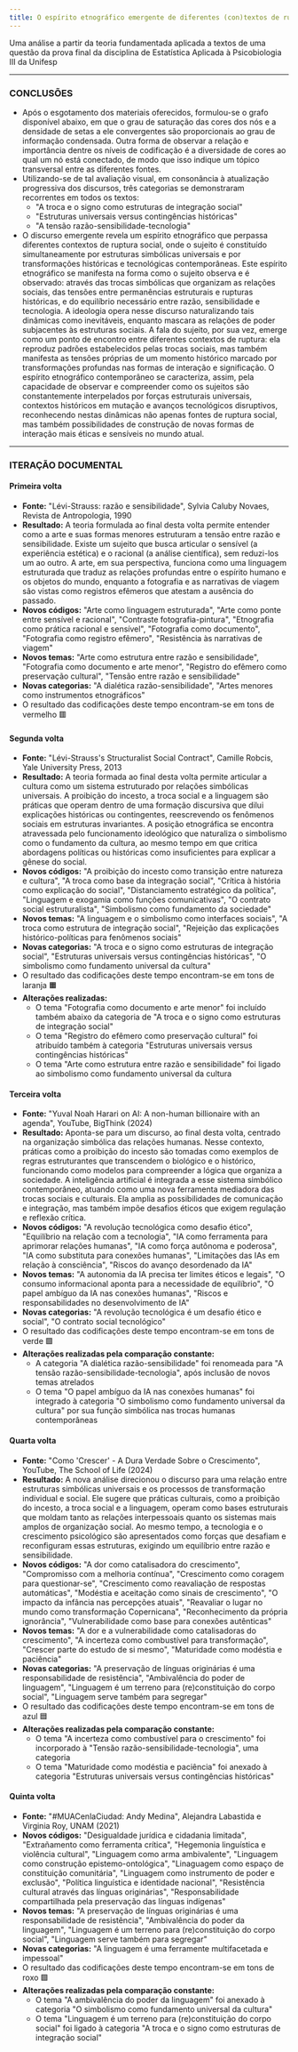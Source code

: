 ```yaml
---
title: O espírito etnográfico emergente de diferentes (con)textos de ruptura social
---
```

Uma análise a partir da teoria fundamentada aplicada a textos de uma questão da prova final da disciplina de Estatística Aplicada à Psicobiologia III da Unifesp

---
### CONCLUSÕES
- Após o esgotamento dos materiais oferecidos, formulou-se o grafo disponível abaixo, em que o grau de saturação das cores dos nós e a densidade de setas a ele convergentes são proporcionais ao grau de informação condensada. Outra forma de observar a relação e importância dentre os níveis de codificação é a diversidade de cores ao qual um nó está conectado, de modo que isso indique um tópico transversal entre as diferentes fontes. 
- Utilizando-se de tal avaliação visual, em consonância à atualização progressiva dos discursos, três categorias se demonstraram recorrentes em todos os textos:
	- "A troca e o signo como estruturas de integração social"
	- "Estruturas universais versus contingências históricas"
	- "A tensão razão-sensibilidade-tecnologia"
- O discurso emergente revela um espírito etnográfico que perpassa diferentes contextos de ruptura social, onde o sujeito é constituído simultaneamente por estruturas simbólicas universais e por transformações históricas e tecnológicas contemporâneas. Este espírito etnográfico se manifesta na forma como o sujeito observa e é observado: através das trocas simbólicas que organizam as relações sociais, das tensões entre permanências estruturais e rupturas históricas, e do equilíbrio necessário entre razão, sensibilidade e tecnologia. A ideologia opera nesse discurso naturalizando tais dinâmicas como inevitáveis, enquanto mascara as relações de poder subjacentes às estruturas sociais. A fala do sujeito, por sua vez, emerge como um ponto de encontro entre diferentes contextos de ruptura: ela reproduz padrões estabelecidos pelas trocas sociais, mas também manifesta as tensões próprias de um momento histórico marcado por transformações profundas nas formas de interação e significação. O espírito etnográfico contemporâneo se caracteriza, assim, pela capacidade de observar e compreender como os sujeitos são constantemente interpelados por forças estruturais universais, contextos históricos em mutação e avanços tecnológicos disruptivos, reconhecendo nestas dinâmicas não apenas fontes de ruptura social, mas também possibilidades de construção de novas formas de interação mais éticas e sensíveis no mundo atual. 
	

---
### ITERAÇÃO DOCUMENTAL
#### Primeira volta
- **Fonte:** "Lévi-Strauss: razão e sensibilidade", Sylvia Caluby Novaes, Revista de Antropologia, 1990
- **Resultado:** A teoria formulada ao final desta volta permite entender como a arte e suas formas menores estruturam a tensão entre razão e sensibilidade. Existe um sujeito que busca articular o sensível (a experiência estética) e o racional (a análise científica), sem reduzi-los um ao outro. A arte, em sua perspectiva, funciona como uma linguagem estruturada que traduz as relações profundas entre o espírito humano e os objetos do mundo, enquanto a fotografia e as narrativas de viagem são vistas como registros efêmeros que atestam a ausência do passado. 
- **Novos códigos:** "Arte como linguagem estruturada", "Arte como ponte entre sensível e racional", "Contraste fotografia-pintura", "Etnografia como prática racional e sensível", "Fotografia como documento", "Fotografia como registro efêmero", "Resistência às narrativas de viagem"
- **Novos temas:** "Arte como estrutura entre razão e sensibilidade", "Fotografia como documento e arte menor", "Registro do efêmero como preservação cultural", "Tensão entre razão e sensibilidade"
- **Novas categorias:** "A dialética razão-sensibilidade", "Artes menores como instrumentos etnográficos"
- O resultado das codificações deste tempo encontram-se em tons de vermelho 🟥
#### Segunda volta
- **Fonte:** "Lévi-Strauss's Structuralist Social Contract", Camille Robcis, Yale University Press, 2013
- **Resultado:** A teoria formada ao final desta volta permite articular a cultura como um sistema estruturado por relações simbólicas universais. A proibição do incesto, a troca social e a linguagem são práticas que operam dentro de uma formação discursiva que dilui explicações históricas ou contingentes, reescrevendo os fenômenos sociais em estruturas invariantes. A posição etnográfica se encontra atravessada pelo funcionamento ideológico que naturaliza o simbolismo como o fundamento da cultura, ao mesmo tempo em que critica abordagens políticas ou históricas como insuficientes para explicar a gênese do social.
- **Novos códigos:** "A proibição do incesto como transição entre natureza e cultura", "A troca como base da integração social", "Crítica à história como explicação do social", "Distanciamento estratégico da política", "Linguagem e exogamia como funções comunicativas", "O contrato social estruturalista", "Simbolismo como fundamento da sociedade"
- **Novos temas:** "A linguagem e o simbolismo como interfaces sociais", "A troca como estrutura de integração social", "Rejeição das explicações histórico-políticas para fenômenos sociais"
- **Novas categorias:** "A troca e o signo como estruturas de integração social", "Estruturas universais versus contingências históricas", "O simbolismo como fundamento universal da cultura"
- O resultado das codificações deste tempo encontram-se em tons de laranja 🟧
- **Alterações realizadas:**
	- O tema "Fotografia como documento e arte menor" foi incluído também abaixo da categoria de "A troca e o signo como estruturas de integração social"
	- O tema "Registro do efêmero como preservação cultural" foi atribuído também à categoria "Estruturas universais versus contingências históricas"
	- O tema "Arte como estrutura entre razão e sensibilidade" foi ligado ao simbolismo como fundamento universal da cultura
#### Terceira volta
- **Fonte:** "Yuval Noah Harari on AI: A non-human billionaire with an agenda", YouTube, BigThink (2024)
- **Resultado:** Aponta-se para um discurso, ao final desta volta, centrado na organização simbólica das relações humanas. Nesse contexto, práticas como a proibição do incesto são tomadas como exemplos de regras estruturantes que transcendem o biológico e o histórico, funcionando como modelos para compreender a lógica que organiza a sociedade. A inteligência artificial é integrada a esse sistema simbólico contemporâneo, atuando como uma nova ferramenta mediadora das trocas sociais e culturais. Ela amplia as possibilidades de comunicação e integração, mas também impõe desafios éticos que exigem regulação e reflexão crítica.
- **Novos códigos:** "A revolução tecnológica como desafio ético", "Equilíbrio na relação com a tecnologia", "IA como ferramenta para aprimorar relações humanas", "IA como força autônoma e poderosa", "IA como substituta para conexões humanas", "Limitações das IAs em relação à consciência", "Riscos do avanço desordenado da IA"
- **Novos temas:** "A autonomia da IA precisa ter limites éticos e legais", "O consumo informacional aponta para a necessidade de equilíbrio", "O papel ambíguo da IA nas conexões humanas", "Riscos e responsabilidades no desenvolvimento de IA"
- **Novas categorias:** "A revolução tecnológica é um desafio ético e social", "O contrato social tecnológico"
- O resultado das codificações deste tempo encontram-se em tons de verde 🟩
- **Alterações realizadas pela comparação constante:**
	- A categoria "A dialética razão-sensibilidade" foi renomeada para "A tensão razão-sensibilidade-tecnologia", após inclusão de novos temas atrelados
	- O tema "O papel ambíguo da IA nas conexões humanas" foi integrado à categoria "O simbolismo como fundamento universal da cultura" por sua função simbólica nas trocas humanas contemporâneas
#### Quarta volta
- **Fonte:** "Como 'Crescer' - A Dura Verdade Sobre o Crescimento", YouTube, The School of Life (2024)
- **Resultado:** A nova análise direcionou o discurso para uma relação entre estruturas simbólicas universais e os processos de transformação individual e social. Ele sugere que práticas culturais, como a proibição do incesto, a troca social e a linguagem, operam como bases estruturais que moldam tanto as relações interpessoais quanto os sistemas mais amplos de organização social. Ao mesmo tempo, a tecnologia e o crescimento psicológico são apresentados como forças que desafiam e reconfiguram essas estruturas, exigindo um equilíbrio entre razão e sensibilidade. 
- **Novos códigos:** "A dor como catalisadora do crescimento", "Compromisso com a melhoria contínua", "Crescimento como coragem para questionar-se", "Crescimento como reavaliação de respostas automáticas", "Modéstia e aceitação como sinais de crescimento", "O impacto da infância nas percepções atuais", "Reavaliar o lugar no mundo como transformação Copernicana", "Reconhecimento da própria ignorância", "Vulnerabilidade como base para conexões autênticas"
- **Novos temas:** "A dor e a vulnerabilidade como catalisadoras do crescimento", "A incerteza como combustível para transformação", "Crescer parte do estudo de si mesmo", "Maturidade como modéstia e paciência"
- **Novas categorias:** "A preservação de línguas originárias é uma responsabilidade de resistência", "Ambivalência do poder de linguagem", "Linguagem é um terreno para (re)constituição do corpo social", "Linguagem serve também para segregar"
- O resultado das codificações deste tempo encontram-se em tons de azul 🟦
- **Alterações realizadas pela comparação constante:**
	- O tema "A incerteza como combustível para o crescimento" foi incorporado à "Tensão razão-sensibilidade-tecnologia", uma categoria
	- O tema "Maturidade como modéstia e paciência" foi anexado à categoria "Estruturas universais versus contingências históricas"
#### Quinta volta
- **Fonte:** "#MUACenlaCiudad: Andy Medina", Alejandra Labastida e Virginia Roy, UNAM (2021)
- **Novos códigos:** "Desigualdade jurídica e cidadania limitada", "Extrañamento como ferramenta crítica", "Hegemonia linguística e violência cultural", "Linguagem como arma ambivalente", "Linguagem como construção epistemo-ontológica", "Linaguagem como espaço de constituição comunitária", "Linguagem como instrumento de poder e exclusão", "Política linguística e identidade nacional", "Resistência cultural através das línguas originárias", "Responsabilidade compartilhada pela preservação das línguas indígenas"
- **Novos temas:** "A preservação de línguas originárias é uma responsabilidade de resistência", "Ambivalência do poder da linguagem", "Linguagem é um terreno para (re)constituição do corpo social", "Linguagem serve também para segregar"
- **Novas categorias:** "A linguagem é uma ferramente multifacetada e impessoal"
- O resultado das codificações deste tempo encontram-se em tons de roxo 🟪
- **Alterações realizadas pela comparação constante:**
	- O tema "A ambivalência do poder da linguagem" foi anexado à categoria "O simbolismo como fundamento universal da cultura"
	- O tema "Linguagem é um terreno para (re)constituição do corpo social" foi ligado à categoria "A troca e o signo como estruturas de integração social"

